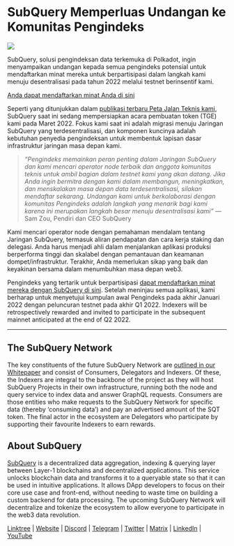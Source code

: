 # SubQuery Memperluas Undangan ke Komunitas Pengindeks

![](https://miro.medium.com/max/1400/1*qa014uV1jHA2WTVhUadrdA.png)

SubQuery, solusi pengindeksan data terkemuka di Polkadot, ingin menyampaikan undangan kepada semua pengindeks potensial untuk mendaftarkan minat mereka untuk berpartisipasi dalam langkah kami menuju desentralisasi pada tahun 2022 melalui testnet berinsentif kami.

[Anda dapat mendaftarkan minat Anda di sini](https://forms.gle/RyXyhb8T9Gxkwi7R9)

Seperti yang ditunjukkan dalam [publikasi terbaru Peta Jalan Teknis kami](https://subquery.medium.com/subquery-releases-technical-roadmap-2a3a383c49b), SubQuery saat ini sedang mempersiapkan acara pembuatan token (TGE) kami pada Maret 2022. Fokus kami saat ini adalah migrasi menuju Jaringan SubQuery yang terdesentralisasi, dan komponen kuncinya adalah kebutuhan penyedia pengindeksan untuk membentuk lapisan dasar infrastruktur jaringan masa depan kami.

> _“Pengindeks memainkan peran penting dalam Jaringan SubQuery dan kami mencari operator node terbaik dan anggota komunitas teknis untuk ambil bagian dalam testnet kami yang akan datang. Jika Anda ingin bermitra dengan kami dalam membangun, meningkatkan, dan menskalakan masa depan data terdesentralisasi, silakan mendaftar sekarang. Undangan kami untuk berkolaborasi dengan komunitas Pengindeks adalah langkah yang menarik bagi kami karena ini merupakan langkah besar menuju desentralisasi kami”_ —Sam Zou, Pendiri dan CEO SubQuery

Kami mencari operator node dengan pemahaman mendalam tentang Jaringan SubQuery, termasuk aliran pendapatan dan cara kerja staking dan delegasi. Anda harus menjadi ahli dalam menjalankan aplikasi produksi berperforma tinggi dan skalabel dengan pemantauan dan keamanan dompet/infrastruktur. Terakhir, Anda memerlukan sikap yang baik dan keyakinan bersama dalam menumbuhkan masa depan web3.

Pengindeks yang tertarik untuk berpartisipasi [dapat mendaftarkan minat mereka dengan SubQuery di sini](https://forms.gle/RyXyhb8T9Gxkwi7R9). Setelah meninjau semua aplikasi, kami berharap untuk menyetujui kumpulan awal Pengindeks pada akhir Januari 2022 dengan peluncuran testnet pada akhir Q1 2022. Indexers will be retrospectively rewarded and invited to participate in the subsequent mainnet anticipated at the end of Q2 2022.

---

## The SubQuery Network

The key constituents of the future SubQuery Network are  [outlined in our Whitepaper](https://static.subquery.network/whitepaper.pdf)  and consist of Consumers, Delegators and Indexers. Of these, the Indexers are integral to the backbone of the project as they will host SubQuery Projects in their own infrastructure, running both the node and query service to index data and answer GraphQL requests. Consumers are those entities who make requests to the SubQuery Network for specific data (thereby ‘consuming data’) and pay an advertised amount of the SQT token. The final actor in the ecosystem are Delegators who participate by supporting their favourite Indexers to earn rewards.

## About SubQuery

[SubQuery](https://subquery.network/)  is a decentralized data aggregation, indexing & querying layer between Layer-1 blockchains and decentralized applications. This service unlocks blockchain data and transforms it to a queryable state so that it can be used in intuitive applications. It allows DApp developers to focus on their core use case and front-end, without needing to waste time on building a custom backend for data processing. The upcoming SubQuery Network will decentralize and tokenize the ecosystem to allow everyone to participate in the web3 data revolution.

​​[Linktree](https://linktr.ee/subquerynetwork)  |  [Website](https://subquery.network/)  |  [Discord](https://discord.com/invite/78zg8aBSMG)  |  [Telegram](https://t.me/subquerynetwork)  |  [Twitter](https://twitter.com/subquerynetwork)  |  [Matrix](https://matrix.to/#/#subquery:matrix.org)  |  [LinkedIn](https://www.linkedin.com/company/subquery)  |  [YouTube](https://www.youtube.com/channel/UCi1a6NUUjegcLHDFLr7CqLw)
